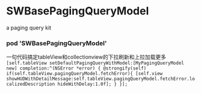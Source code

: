 # SWBasePagingQueryModel
a paging query kit

### pod 'SWBasePagingQueryModel'

一句代码搞定tableView和collectionview的下拉刷新和上拉加载更多
`    [self.tableView setDefaultPagingQueryWithModel:[MyPagingQueryModel new] completion:^(NSError *error) {
        @strongify(self)
        if(self.tableView.pagingQueryModel.fetchError){
            [self.view showHUDWithDetailMessage:self.tableView.pagingQueryModel.fetchError.localizedDescription hideWithDelay:1.0f];
        }
    }];
`
